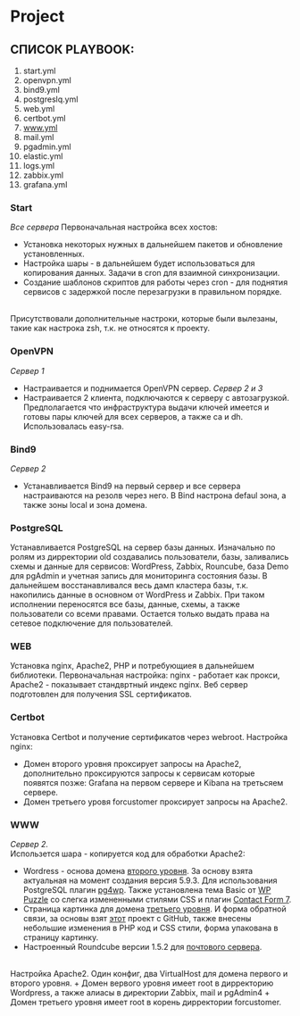 # Project

## СПИСОК PLAYBOOK:

1. start.yml
2. openvpn.yml
3. bind9.yml
4. postgreslq.yml
5. web.yml
6. certbot.yml
7. www.yml
8. mail.yml
9. pgadmin.yml
10. elastic.yml
11. logs.yml
12. zabbix.yml
13. grafana.yml

### Start
*Все сервера*
Первоначальная настройка всех хостов:
+ Установка некоторых нужных в дальнейшем пакетов и обновление установленных.
+ Настройка шары - в дальнейшем будет использоваться для копирования данных. Задачи в cron для взаимной синхронизации.
+ Создание шаблонов скриптов для работы через cron - для поднятия сервисов с задержкой после перезагрузки в правильном порядке.
<br/>
Присутствовали дополнительные настроки, которые были вылезаны, такие как настрока zsh, т.к. не относятся к проекту. 

### OpenVPN
*Сервер 1*
<br/>
+ Настраивается и поднимается OpenVPN сервер.
*Сервер 2 и 3*
+ Настраивается 2 клиента, подключаются к серверу с автозагрузкой.
Предполагается что инфраструктура выдачи ключей имеется и готовы пары ключей для всех серверов, а также ca и dh. Использовалась easy-rsa.

### Bind9
*Сервер 2*
<br/>
* Устанавливается Bind9 на первый сервер и все сервера настраиваются на резолв через него. В Bind настрона defaul зона, а также зоны local и зона домена.

### PostgreSQL
Устанавливается PostgreSQL на сервер базы данных. Изначально по ролям из дирректории old создавались пользователи, базы, заливались схемы и данные для сервисов: WordPress, Zabbix, Rouncube, база Demo для pgAdmin и учетная запись для мониторинга состояния базы. В дальнейшем восстанавливался весь дамп кластера базы, т.к. накопились данные в основном от WordPress и Zabbix. При таком исполнении переносятся все базы, данные, схемы, а также пользователи со всеми правами. Остается только выдать права на сетевое подключение для пользователей.

### WEB
Установка nginx, Apache2, PHP и потребующиея в дальнейшем библиотеки. Первоначальная настройка: nginx - работает как прокси, Apache2 - показывает стандвртный индекс nginx. Веб сервер подготовлен для получения SSL сертификатов.

### Certbot
Установка Certbot и получение сертификатов через webroot. Настройка nginx:
+ Домен второго уровня проксирует запросы на Apache2, дополнительно проксируются запросы к сервисам которые появятся позже: Grafana на первом сервере и Kibana на третьсяем сервере. 
+ Домен третьего уровя forcustomer проксирует запросы на Apache2. 

### WWW
*Сервер 2.*
<br/>
Использется шара - копируется код для обработки Apache2:
+ Wordress - основа домена [второго уровня](https://admin11.tk/). За основу взята актуальная на момент создания версия 5.9.3. Для использования PostgreSQL плагин [pg4wp](https://github.com/kevinoid/postgresql-for-wordpress). Также установлена тема Basic от [WP Puzzle](https://admin11.tk/wp-admin/themes.php?theme=basic) со слегка измененными стилями CSS и плагин [Contact Form 7](https://contactform7.com/).
+ Страница картинка для домена [третьего уровня](https://forcustomer.admin11.tk/). И форма обратной связи, за основы взят [этот](https://github.com/itchief/feedback-form) проект с GitHub, также внесены небольшие изменения в PHP код и CSS стили, форма упакована в страницу картинку.
+ Настроенный Roundcube версии 1.5.2 для [почтового сервера](https://admin11.tk/app/mail/).
<br/>
Настройка Apache2. Один конфиг, два VirtualHost для домена первого и второго уровня.
+ Домен вервого уровня имеет root в дирректорию Wordpress, а также алиасы в директории Zabbix, mail и pgAdmin4
+ Домен третьего уровня имеет root в корень дирректории forcustomer.





